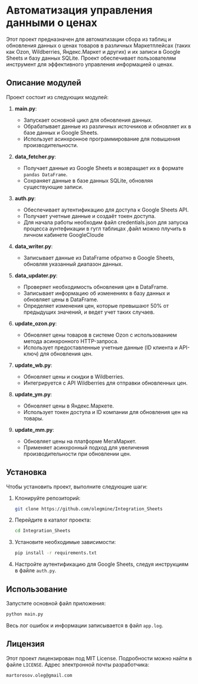 


# Автоматизация управления данными о ценах

Этот проект предназначен для автоматизации сбора из таблиц и обновления данных о ценах товаров в различных Маркетплейсах (таких как Ozon, Wildberries, Яндекс.Маркет и других) и их записи в Google Sheets и базу данных SQLite.
Проект обеспечивает пользователям инструмент для эффективного управления информацией о ценах.

## Описание модулей

Проект состоит из следующих модулей:

1. **main.py**:
   - Запускает основной цикл для обновления данных.
   - Обрабатывает данные из различных источников и обновляет их в базе данных и Google Sheets.
   - Использует асинхронное программирование для повышения производительности.

2. **data_fetcher.py**:
   - Получает данные из Google Sheets и возвращает их в формате `pandas DataFrame`.
   - Сохраняет данные в базе данных SQLite, обновляя существующие записи.

3. **auth.py**:
   - Обеспечивает аутентификацию для доступа к Google Sheets API.
   - Получает учетные данные и создаёт токен доступа.
   - Для начала работы необходим файл credentials.json для запуска процесса аунтефикации в гугл таблицах ,файл можно плучить в личном кабинете GoogleCloude

4. **data_writer.py**:
   - Записывает данные из DataFrame обратно в Google Sheets, обновляя указанный диапазон данных.

5. **data_updater.py**:
   - Проверяет необходимость обновления цен в DataFrame.
   - Записывает информацию об изменениях в базу данных и обновляет цены в DataFrame.
   - Определяет изменения цен, которые превышают 50% от предыдущих значений, и ведет учет таких случаев.

6. **update_ozon.py**:
   - Обновляет цены товаров в системе Ozon с использованием метода асинхронного HTTP-запроса.
   - Использует предоставленные учетные данные (ID клиента и API-ключ) для обновления цен.

7. **update_wb.py**:
   - Обновляет цены и скидки в Wildberries.
   - Интегрируется с API Wildberries для отправки обновленных цен.

8. **update_ym.py**:
   - Обновляет цены в Яндекс.Маркете.
   - Использует токен доступа и ID компании для обновления цен на товары.

9. **update_mm.py**:
   - Обновляет цены на платформе МегаМаркет.
   - Применяет асинхронный подход для увеличения производительности при обновлении цен.

## Установка

Чтобы установить проект, выполните следующие шаги:

1. Клонируйте репозиторий:

   ```bash
   git clone https://github.com/olegmine/Integration_Sheets
   ```

2. Перейдите в каталог проекта:

   ```bash
   cd Integration_Sheets
   ```

3. Установите необходимые зависимости:

   ```bash
   pip install -r requirements.txt
   ```

4. Настройте аутентификацию для Google Sheets, следуя инструкциям в файле `auth.py`.

## Использование

Запустите основной файл приложения:

```bash
python main.py
```

Весь лог ошибок и информации записывается в файл `app.log`.

## Лицензия

Этот проект лицензирован под MIT License. Подробности можно найти в файле `LICENSE`.
Адрес электронной почты разработчика:
```
martorosov.oleg@gmail.com
```




